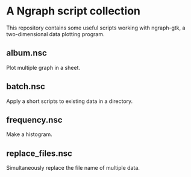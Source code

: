 # A Ngraph script collection

This repository contains some useful scripts working with ngraph-gtk, a two-dimensional data plotting program.

## album.nsc

Plot multiple graph in a sheet.

## batch.nsc

Apply a short scripts to existing data in a directory.

## frequency.nsc

Make a histogram.

## replace_files.nsc

Simultaneously replace the file name of multiple data.

